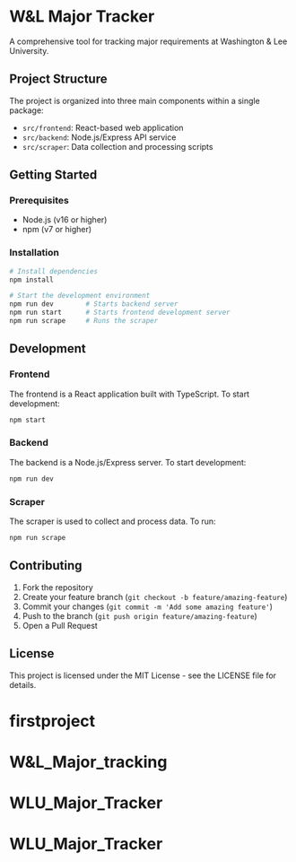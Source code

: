 # W&L Major Tracker

A comprehensive tool for tracking major requirements at Washington & Lee University.

## Project Structure

The project is organized into three main components within a single package:

- `src/frontend`: React-based web application
- `src/backend`: Node.js/Express API service
- `src/scraper`: Data collection and processing scripts

## Getting Started

### Prerequisites

- Node.js (v16 or higher)
- npm (v7 or higher)

### Installation

```bash
# Install dependencies
npm install

# Start the development environment
npm run dev        # Starts backend server
npm run start      # Starts frontend development server
npm run scrape     # Runs the scraper
```

## Development

### Frontend

The frontend is a React application built with TypeScript. To start development:

```bash
npm start
```

### Backend

The backend is a Node.js/Express server. To start development:

```bash
npm run dev
```

### Scraper

The scraper is used to collect and process data. To run:

```bash
npm run scrape
```

## Contributing

1. Fork the repository
2. Create your feature branch (`git checkout -b feature/amazing-feature`)
3. Commit your changes (`git commit -m 'Add some amazing feature'`)
4. Push to the branch (`git push origin feature/amazing-feature`)
5. Open a Pull Request

## License

This project is licensed under the MIT License - see the LICENSE file for details.
# firstproject
# W&L_Major_tracking
# WLU_Major_Tracker
# WLU_Major_Tracker
